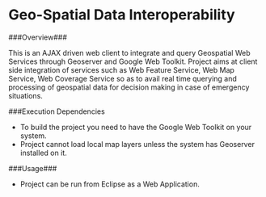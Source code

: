 Geo-Spatial Data Interoperability
==================================

###Overview###

This is an AJAX driven web client to integrate and query Geospatial Web Services through Geoserver and Google Web Toolkit.
Project aims at client side integration of services such as Web Feature Service, Web Map Service, Web Coverage Service so 
as to avail real time querying and processing of geospatial data for decision making in case of emergency situations.

###Execution Dependencies

* To build the project you need to have the Google Web Toolkit on your system.
* Project cannot load local map layers unless the system has Geoserver installed on it.

###Usage###

* Project can be run from Eclipse as a Web Application.
 

  
   
